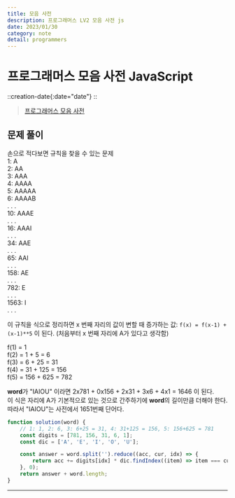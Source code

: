 ```yaml
---
title: 모음 사전
description: 프로그래머스 LV2 모음 사전 js
date: 2023/01/30
category: note
detail: programmers
---
```


# 프로그래머스 모음 사전 JavaScript
::creation-date{:date="date"}
::

> <a href="https://school.programmers.co.kr/learn/courses/30/lessons/84512" target="_blank" class="font-bold">프로그래머스 모음 사전</a>

## 문제 풀이
손으로 적다보면 규칙을 찾을 수 있는 문제  
1: A  
2: AA  
3: AAA  
4: AAAA  
5: AAAAA  
6: AAAAB  
.
.
.  
10: AAAE  
.
.
.  
16: AAAI  
.
.
.  
34: AAE  
.
.
.  
65: AAI  
.
.
.  
158: AE  
.
.
.  
782: E  
.
.
.  
1563: I  
.
.
.  

이 규칙을 식으로 정리하면 x 번째 자리의 값이 변할 때 증가하는 값:
`f(x) = f(x-1) + (x-1)**5` 이 된다. (처음부터 x 번째 자리에 A가 있다고 생각함)  

f(1) = 1  
f(2) = 1 + 5 = 6  
f(3) = 6 + 25 = 31  
f(4) = 31 + 125 = 156  
f(5) = 156 + 625 = 782  

**word**가 "IAIOU" 이라면 2x781 + 0x156 + 2x31 + 3x6 + 4x1 = 1646 이 된다.  
이 식은 자리에 A가 기본적으로 있는 것으로 간주하기에 **word**의 길이만큼 더해야 한다.   
따라서 "IAIOU"는 사전에서 1651번째 단어다.
```js
function solution(word) {
    // 1: 1, 2: 6, 3: 6+25 = 31, 4: 31+125 = 156, 5: 156+625 = 781  
    const digits = [781, 156, 31, 6, 1];
    const dic = ['A', 'E', 'I', 'O', 'U'];

    const answer = word.split('').reduce((acc, cur, idx) => {
        return acc += digits[idx] * dic.findIndex((item) => item === cur)
    }, 0);
    return answer + word.length;
}
```

---